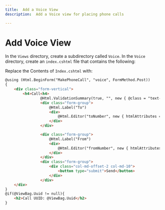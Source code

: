 ```yaml
---
title:  Add a Voice View
description:  Add a Voice view for placing phone calls

---
```


Add Voice View
==============

In the `Views` directory, create a subdirectory called `Voice`. In the `Voice` directory, create an `index.cshtml` file that contains the following:

Replace the Contents of `Index.cshtml` with:

```html
@using (Html.BeginForm("MakePhoneCall", "voice", FormMethod.Post))
{
    <div class="form-vertical">
        <h4>Call<h4>
                @Html.ValidationSummary(true, "", new { @class = "text-danger" })
                <div class="form-group">
                    @Html.Label("To")
                    <div>
                        @Html.Editor("toNumber", new { htmlAttributes = new { @class = "form-control" } })
                    </div>
                </div>

                <div class="form-group">
                    @Html.Label("From")
                    <div>
                        @Html.Editor("fromNumber", new { htmlAttributes = new { @class = "form-control" } })
                    </div>
                </div>
                <div class="form-group">
                    <div class="col-md-offset-2 col-md-10">
                        <button type="submit">Send</button>
                    </div>
                </div>
    </div>
}
@if(@ViewBag.Uuid != null){
    <h2>Call UUID: @ViewBag.Uuid</h2>
}
```

